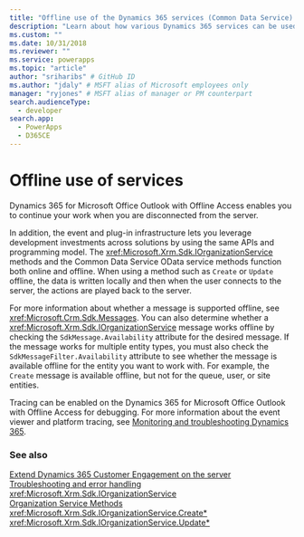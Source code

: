 ```yaml
---
title: "Offline use of the Dynamics 365 services (Common Data Service) | Microsoft Docs" # Intent and product brand in a unique string of 43-59 chars including spaces
description: "Learn about how various Dynamics 365 services can be used offline. There are several messages that are supported offline. You can also determine whether a IOrganizationService message works offline by checking the SdkMessage.Availability attribute for the desired message" # 115-145 characters including spaces. This abstract displays in the search result.
ms.custom: ""
ms.date: 10/31/2018
ms.reviewer: ""
ms.service: powerapps
ms.topic: "article"
author: "sriharibs" # GitHub ID
ms.author: "jdaly" # MSFT alias of Microsoft employees only
manager: "ryjones" # MSFT alias of manager or PM counterpart
search.audienceType: 
  - developer
search.app: 
  - PowerApps
  - D365CE
---
```


# Offline use of services

Dynamics 365 for Microsoft Office Outlook with Offline Access enables you to continue your work when you are disconnected from the server.  
  
 In addition, the event and plug-in infrastructure lets you leverage development investments across solutions by using the same APIs and programming model. The <xref:Microsoft.Xrm.Sdk.IOrganizationService> methods and the Common Data Service OData service methods function both online and offline. When using a method such as `Create` or `Update` offline, the data is written locally and then when the user connects to the server, the actions are played back to the server.  
  
 For more information about whether a message is supported offline, see <xref:Microsoft.Crm.Sdk.Messages>. You can also determine whether a <xref:Microsoft.Xrm.Sdk.IOrganizationService> message works offline by checking the `SdkMessage.Availability` attribute for the desired message. If the message works for multiple entity types, you must also check the `SdkMessageFilter.Availability` attribute to see whether the message is available offline for the entity you want to work with. For example, the `Create` message is available offline, but not for the queue, user, or site entities.  
  
 Tracing can be enabled on the Dynamics 365 for Microsoft Office Outlook with Offline Access for debugging. For more information about the event viewer and platform tracing, see [Monitoring and troubleshooting Dynamics 365](https://technet.microsoft.com/library/hh699694.aspx).  
  
### See also  
 [Extend Dynamics 365 Customer Engagement on the server](/dynamics365/customer-engagement/developer/extend-dynamics-365-server)   
 [Troubleshooting and error handling](/dynamics365/customer-engagement/developer/org-service/troubleshooting-error-handling)   
 <xref:Microsoft.Xrm.Sdk.IOrganizationService>   
 [Organization Service Methods](/dynamics365/customer-engagement/developer/org-service/organization-service-methods)   
 <xref:Microsoft.Xrm.Sdk.IOrganizationService.Create*>   
 <xref:Microsoft.Xrm.Sdk.IOrganizationService.Update*>